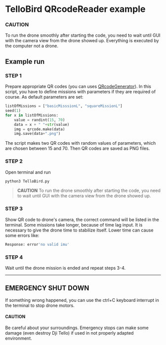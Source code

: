 # TelloBird QRcodeReader example
### CAUTION
To run the drone smoothly after starting the code, you need to wait until GUI with the camera view from the drone showed up. Everything is executed by the computer not a drone. 
## Example run
### STEP 1
Prepare appropriate QR codes (you can uses [QRcodeGenerator](https://github.com/xxBeWolfxx/DroneProjectTello/blob/main/QRcodes/QRcodeGenerator.py)). In this script, you have to define missions with parameters if they are required of course. As default parameters are set:
```python
listOfMissions = ["basicMisssionL", "squareMissionL"]
seed(1)
for x in listOfMissions:
    value = randint(15, 70)
    data = x + " "+str(value)
    img = qrcode.make(data)
    img.save(data+".png")
```
The script makes two QR codes with random values of parameters, which are chosen between 15 and 70. Then QR codes are saved as PNG files.
### STEP 2 
Open terminal and run
```bash
python3 TelloBird.py
```
> __CAUTION__
> To run the drone smoothly after starting the code, you need to wait until GUI with the camera view from the drone showed up.

### STEP 3 
Show QR code to drone's camera, the correct command will be listed in the terminal.
Some missions take longer, because of time lag input. It is necessary to give the drone time to stabilize itself. Lower time can cause some errors like:
```bash
Response: error'no valid imu'
```
### STEP 4
Wait until the drone mission is ended and repeat steps 3-4.
***
## EMERGENCY SHUT DOWN
If something wrong happened, you can use the ctrl+C keyboard interrupt in the terminal to stop drone motors. 
#### CAUTION
Be careful about your surroundings. Emergency stops can make some damage (even destroy Dji Tello) if used in not properly adapted environment.


